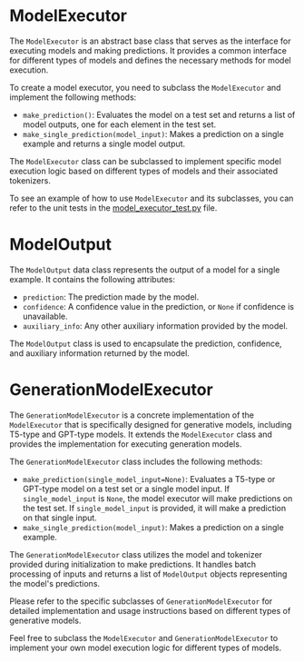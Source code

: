 # ModelExecutor

The `ModelExecutor` is an abstract base class that serves as the interface for executing models and making predictions. It provides a common interface for different types of models and defines the necessary methods for model execution.

To create a model executor, you need to subclass the `ModelExecutor` and implement the following methods:

- `make_prediction()`: Evaluates the model on a test set and returns a list of model outputs, one for each element in the test set.
- `make_single_prediction(model_input)`: Makes a prediction on a single example and returns a single model output.

The `ModelExecutor` class can be subclassed to implement specific model execution logic based on different types of models and their associated tokenizers.

To see an example of how to use `ModelExecutor` and its subclasses, you can refer to the unit tests in the [model_executor_test.py](../../tests/model_executor_test.py) file.

# ModelOutput

The `ModelOutput` data class represents the output of a model for a single example. It contains the following attributes:

- `prediction`: The prediction made by the model.
- `confidence`: A confidence value in the prediction, or `None` if confidence is unavailable.
- `auxiliary_info`: Any other auxiliary information provided by the model.

The `ModelOutput` class is used to encapsulate the prediction, confidence, and auxiliary information returned by the model.

# GenerationModelExecutor

The `GenerationModelExecutor` is a concrete implementation of the `ModelExecutor` that is specifically designed for generative models, including T5-type and GPT-type models. It extends the `ModelExecutor` class and provides the implementation for executing generation models.

The `GenerationModelExecutor` class includes the following methods:

- `make_prediction(single_model_input=None)`: Evaluates a T5-type or GPT-type model on a test set or a single model input. If `single_model_input` is `None`, the model executor will make predictions on the test set. If `single_model_input` is provided, it will make a prediction on that single input.
- `make_single_prediction(model_input)`: Makes a prediction on a single example.

The `GenerationModelExecutor` class utilizes the model and tokenizer provided during initialization to make predictions. It handles batch processing of inputs and returns a list of `ModelOutput` objects representing the model's predictions.

Please refer to the specific subclasses of `GenerationModelExecutor` for detailed implementation and usage instructions based on different types of generative models.

Feel free to subclass the `ModelExecutor` and `GenerationModelExecutor` to implement your own model execution logic for different types of models.